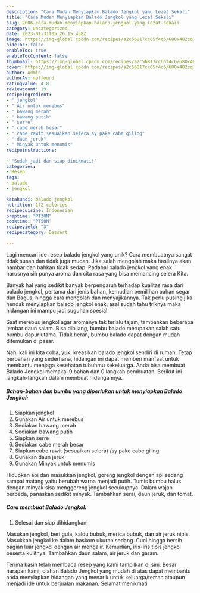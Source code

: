 ```yaml
---
description: "Cara Mudah Menyiapkan Balado Jengkol yang Lezat Sekali"
title: "Cara Mudah Menyiapkan Balado Jengkol yang Lezat Sekali"
slug: 2006-cara-mudah-menyiapkan-balado-jengkol-yang-lezat-sekali
category: Uncategorized
date: 2023-01-31T05:26:15.458Z
image: https://img-global.cpcdn.com/recipes/a2c56817cc65f4c6/680x482cq70/balado-jengkol-foto-resep-utama.jpg
hideToc: false
enableToc: true
enableTocContent: false
thumbnail: https://img-global.cpcdn.com/recipes/a2c56817cc65f4c6/680x482cq70/balado-jengkol-foto-resep-utama.jpg
cover: https://img-global.cpcdn.com/recipes/a2c56817cc65f4c6/680x482cq70/balado-jengkol-foto-resep-utama.jpg
author: Admin
authorAv: notfound
ratingvalue: 4.8
reviewcount: 19
recipeingredient:
- " jengkol"
- " Air untuk merebus"
- " bawang merah"
- " bawang putih"
- " serre"
- " cabe merah besar"
- " cabe rawit sesuaikan selera sy pake cabe giling"
- " daun jeruk"
- " Minyak untuk menumis"
recipeinstructions:

- "Sudah jadi dan siap dinikmati!"
categories:
- Resep
tags:
- balado
- jengkol

katakunci: balado jengkol 
nutrition: 172 calories
recipecuisine: Indonesian
preptime: "PT38M"
cooktime: "PT50M"
recipeyield: "3"
recipecategory: Dessert

---
```





Lagi mencari ide resep balado jengkol yang unik? Cara membuatnya sangat tidak susah dan tidak juga mudah. Jika salah mengolah maka hasilnya akan hambar dan bahkan tidak sedap. Padahal balado jengkol yang enak harusnya sih punya aroma dan cita rasa yang bisa memancing selera Kita.





Banyak hal yang sedikit banyak berpengaruh terhadap kualitas rasa dari balado jengkol, pertama dari jenis bahan, kemudian pemilihan bahan segar dan Bagus, hingga cara mengolah dan menyajikannya. Tak perlu pusing jika hendak menyiapkan balado jengkol enak,      asal sudah tahu triknya maka hidangan ini mampu jadi suguhan spesial.














Saat merebus jengkol agar aromanya tak terlalu tajam, tambahkan beberapa lembar daun salam. Bisa dibilang, bumbu balado merupakan salah satu bumbu dapur utama. Tidak heran, bumbu balado dapat dengan mudah ditemukan di pasar.






Nah, kali ini kita coba, yuk, kreasikan balado jengkol sendiri di rumah. Tetap berbahan yang sederhana, hidangan ini dapat memberi manfaat untuk membantu menjaga kesehatan tubuhmu sekeluarga. Anda bisa membuat Balado Jengkol memakai 9 bahan dan 0 langkah pembuatan. Berikut ini langkah-langkah dalam membuat hidangannya.

<!--inarticleads1-->

##### Bahan-bahan dan bumbu yang diperlukan untuk menyiapkan Balado Jengkol:

1. Siapkan  jengkol
1. Gunakan  Air untuk merebus
1. Sediakan  bawang merah
1. Sediakan  bawang putih
1. Siapkan  serre
1. Sediakan  cabe merah besar
1. Siapkan  cabe rawit (sesuaikan selera) /sy pake cabe giling
1. Gunakan  daun jeruk
1. Gunakan  Minyak untuk menumis


Hidupkan api dan masukkan jengkol, goreng jengkol dengan api sedang sampai matang yaitu berubah warna menjadi putih. Tumis bumbu halus dengan minyak sisa menggoreng jengkol secukupnya. Dalam wajan berbeda, panaskan sedikit minyak. Tambahkan serai, daun jeruk, dan tomat. 

<!--inarticleads2-->

##### Cara membuat Balado Jengkol:


1. Selesai dan siap dihidangkan!

Masukan jengkol, beri gula, kaldu bubuk, merica bubuk, dan air jeruk nipis. Masukkan jengkol ke dalam baskom ukuran sedang. Cuci hingga bersih bagian luar jengkol dengan air mengalir. Kemudian, iris-iris tipis jengkol beserta kulitnya. Tambahkan daun salam, air jeruk dan garam. 

Terima kasih telah membaca resep yang kami tampilkan di sini. Besar harapan kami, olahan Balado Jengkol yang mudah di atas dapat membantu anda menyiapkan hidangan yang menarik untuk keluarga/teman ataupun menjadi ide untuk berjualan makanan. Selamat menikmati
